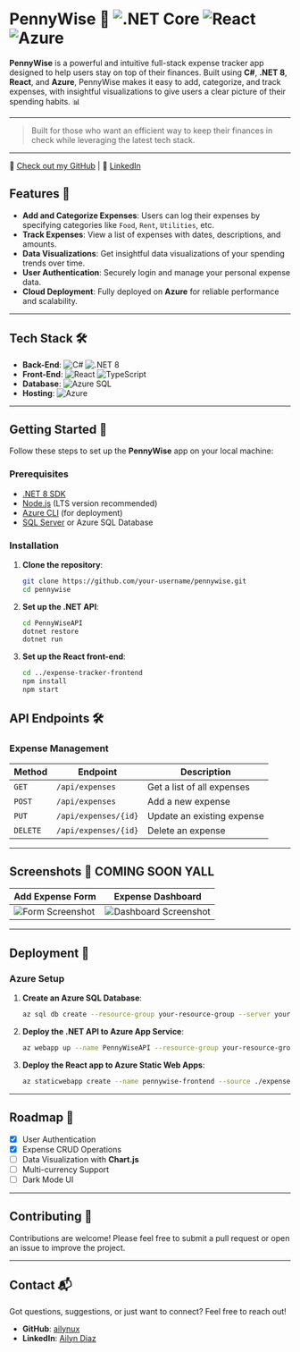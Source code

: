 # PennyWise 💸  ![.NET Core](https://img.shields.io/badge/.NET%208-68217A?logo=.net&logoColor=white&style=flat) ![React](https://img.shields.io/badge/React-20232A?logo=react&logoColor=61DAFB) ![Azure](https://img.shields.io/badge/Azure-0078D4?logo=microsoft-azure&logoColor=white&style=flat)

**PennyWise** is a powerful and intuitive full-stack expense tracker app designed to help users stay on top of their finances. Built using **C#**, **.NET 8**, **React**, and **Azure**, PennyWise makes it easy to add, categorize, and track expenses, with insightful visualizations to give users a clear picture of their spending habits. 📊

---
> Built for those who want an efficient way to keep their finances in check while leveraging the latest tech stack.

---

🔗 [Check out my GitHub](https://github.com/ailynux) | 💼 [LinkedIn](https://www.linkedin.com/in/ailyndiaz01)
## Features 🚀

- **Add and Categorize Expenses**: Users can log their expenses by specifying categories like `Food`, `Rent`, `Utilities`, etc.
- **Track Expenses**: View a list of expenses with dates, descriptions, and amounts.
- **Data Visualizations**: Get insightful data visualizations of your spending trends over time.
- **User Authentication**: Securely login and manage your personal expense data.
- **Cloud Deployment**: Fully deployed on **Azure** for reliable performance and scalability.

---

## Tech Stack 🛠️

- **Back-End**: ![C#](https://img.shields.io/badge/C%23-239120?logo=c-sharp&logoColor=white) ![.NET 8](https://img.shields.io/badge/.NET%208-512BD4?logo=dotnet&logoColor=white)
- **Front-End**: ![React](https://img.shields.io/badge/React-20232A?logo=react&logoColor=61DAFB) ![TypeScript](https://img.shields.io/badge/TypeScript-007ACC?logo=typescript&logoColor=white)
- **Database**: ![Azure SQL](https://img.shields.io/badge/Azure%20SQL-00C7B7?logo=microsoft-sql-server&logoColor=white)
- **Hosting**: ![Azure](https://img.shields.io/badge/Azure-0078D4?logo=microsoft-azure&logoColor=white)

---

## Getting Started 🏁

Follow these steps to set up the **PennyWise** app on your local machine:

### Prerequisites

- [.NET 8 SDK](https://dotnet.microsoft.com/download)
- [Node.js](https://nodejs.org/) (LTS version recommended)
- [Azure CLI](https://docs.microsoft.com/en-us/cli/azure/install-azure-cli) (for deployment)
- [SQL Server](https://www.microsoft.com/en-us/sql-server/sql-server-downloads) or Azure SQL Database

### Installation

1. **Clone the repository**:
   ```bash
   git clone https://github.com/your-username/pennywise.git
   cd pennywise
   ```
2. **Set up the .NET API**:
   ```bash
   cd PennyWiseAPI
   dotnet restore
   dotnet run
   ```
3. **Set up the React front-end**:
   ```bash
   cd ../expense-tracker-frontend
   npm install
   npm start
   ```

## API Endpoints 🛠️

### Expense Management

| Method   | Endpoint                 | Description                |
|----------|--------------------------|----------------------------|
| `GET`    | `/api/expenses`           | Get a list of all expenses  |
| `POST`   | `/api/expenses`           | Add a new expense           |
| `PUT`    | `/api/expenses/{id}`      | Update an existing expense  |
| `DELETE` | `/api/expenses/{id}`      | Delete an expense           |

---

## Screenshots 📸 COMING SOON YALL 

| Add Expense Form               | Expense Dashboard             |
|---------------------------------|-------------------------------|
| ![Form Screenshot](https://via.placeholder.com/400x300) | ![Dashboard Screenshot](https://via.placeholder.com/400x300) |

---

## Deployment 🚀

### Azure Setup

1. **Create an Azure SQL Database**:

    ```bash
    az sql db create --resource-group your-resource-group --server your-sql-server --name PennyWiseDB --service-objective S0
    ```

2. **Deploy the .NET API to Azure App Service**:

    ```bash
    az webapp up --name PennyWiseAPI --resource-group your-resource-group
    ```

3. **Deploy the React app to Azure Static Web Apps**:

    ```bash
    az staticwebapp create --name pennywise-frontend --source ./expense-tracker-frontend
    ```

---

## Roadmap 📅

- [x] User Authentication
- [x] Expense CRUD Operations
- [ ] Data Visualization with **Chart.js**
- [ ] Multi-currency Support
- [ ] Dark Mode UI

---

## Contributing 🤝

Contributions are welcome! Please feel free to submit a pull request or open an issue to improve the project.

---

## Contact 📬

Got questions, suggestions, or just want to connect? Feel free to reach out!

- **GitHub**: [ailynux](https://github.com/ailynux)
- **LinkedIn**: [Ailyn Diaz](https://www.linkedin.com/in/ailyndiaz01)

